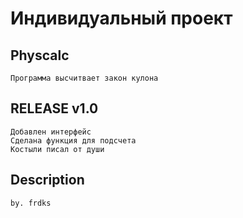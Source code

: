 # Индивидуальный проект

## Physcalc
    Программа высчитвает закон кулона

## RELEASE v1.0
    Добавлен интерфейс
    Сделана функция для подсчета
    Костыли писал от души 


## Description
    by. frdks
